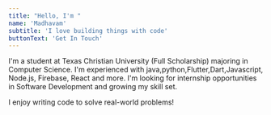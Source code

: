```yaml
---
title: "Hello, I'm "
name: 'Madhavam'
subtitle: 'I love building things with code'
buttonText: 'Get In Touch'
---
```


I'm a student at Texas Christian University (Full Scholarship) majoring in Computer Science. I'm experienced with java,python,Flutter,Dart,Javascript, Node.js, Firebase, React and more. I'm looking for internship opportunities in Software Development and growing my skill set.

I enjoy writing code to solve real-world problems!
